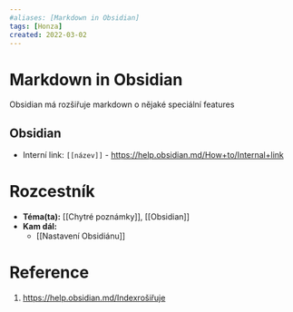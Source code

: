 ```yaml
---
#aliases: [Markdown in Obsidian]
tags: [Honza]
created: 2022-03-02
---
```


# Markdown in Obsidian
Obsidian má rozšiřuje markdown o nějaké speciální features

## Obsidian
- Interní link: `[[název]]` - https://help.obsidian.md/How+to/Internal+link


# Rozcestník
- **Téma(ta):** [[Chytré poznámky]], [[Obsidian]] 
- **Kam dál:**
	- [[Nastavení Obsidiánu]]

# Reference
1. https://help.obsidian.md/Indexrošiřuje